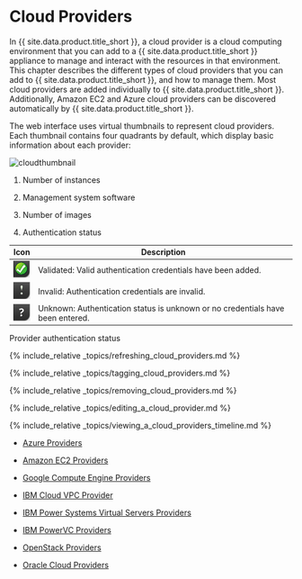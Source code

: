 # Cloud Providers

In {{ site.data.product.title_short }}, a cloud provider is a cloud computing
environment that you can add to a {{ site.data.product.title_short }} appliance to
manage and interact with the resources in that environment. This chapter
describes the different types of cloud providers that you can add to
{{ site.data.product.title_short }}, and how to manage them. Most cloud providers are
added individually to {{ site.data.product.title_short }}. Additionally, Amazon EC2
and Azure cloud providers can be discovered automatically by
{{ site.data.product.title_short }}.

The web interface uses virtual thumbnails to represent cloud providers.
Each thumbnail contains four quadrants by default, which display basic
information about each provider:

![cloudthumbnail](../images/cloudthumbnail.png)

1.  Number of instances

2.  Management system software

3.  Number of images

4.  Authentication status

| Icon                      | Description                                                                    |
| ------------------------- | ------------------------------------------------------------------------------ |
| ![2190](../images/2190.png) | Validated: Valid authentication credentials have been added.                   |
| ![2191](../images/2191.png) | Invalid: Authentication credentials are invalid.                               |
| ![2192](../images/2192.png) | Unknown: Authentication status is unknown or no credentials have been entered. |

Provider authentication status

{% include_relative _topics/refreshing_cloud_providers.md %}

{% include_relative _topics/tagging_cloud_providers.md %}

{% include_relative _topics/removing_cloud_providers.md %}

{% include_relative _topics/editing_a_cloud_provider.md %}

{% include_relative _topics/viewing_a_cloud_providers_timeline.md %}

* [Azure Providers](./cloud_providers/azure_providers.html)

* [Amazon EC2 Providers](./cloud_providers/amazon_ec2_providers.html)

* [Google Compute Engine Providers](./cloud_providers/google_compute_engine_providers.html)

* [IBM Cloud VPC Provider](./cloud_providers/ibm_cloud_vpc_providers.html)

* [IBM Power Systems Virtual Servers Providers](./cloud_providers/ibm_power_systems_virtual_servers_providers.html)

* [IBM PowerVC Providers](./cloud_providers/ibm_power_vc_providers.html)

* [OpenStack Providers](./cloud_providers/openstack_providers.html)

* [Oracle Cloud Providers](./cloud_providers/oracle_cloud_providers.html)

